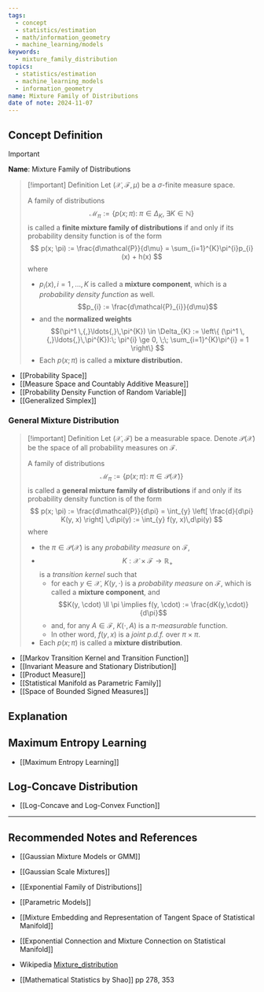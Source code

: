 ```yaml
---
tags:
  - concept
  - statistics/estimation
  - math/information_geometry
  - machine_learning/models
keywords:
  - mixture_family_distribution
topics:
  - statistics/estimation
  - machine_learning_models
  - information_geometry
name: Mixture Family of Distributions
date of note: 2024-11-07
---
```


## Concept Definition

>[!important]
>**Name**: Mixture Family of Distributions

>[!important] Definition
>Let $(\mathcal{X}, \mathscr{F}, \mu)$ be a $\sigma$-finite measure space. 
>
>A family of distributions $$\mathcal{M}_{\pi} := \left\{ p(x; \pi):\; \pi\in \Delta_{K}, \;\exists K \in \mathbb{N} \right\}$$ is called a **finite mixture family of distributions** if and only if its probability density function is of the form
>$$
>p(x; \pi) := \frac{d\mathcal{P}}{d\mu} = \sum_{i=1}^{K}\pi^{i}p_{i}(x) + h(x)
>$$
>where 
>- $p_{i}(x), i=1\,{,}\ldots{,}\,K$ is called a **mixture component**, which is a *probability density function* as well. $$p_{i} := \frac{d\mathcal{P}_{i}}{d\mu}$$
>- and the **normalized weights**  $$(\pi^1 \,{,}\ldots{,}\,\pi^{K}) \in \Delta_{K} := \left\{ (\pi^1 \,{,}\ldots{,}\,\pi^{K}):\; \pi^{i} \ge 0, \;\; \sum_{i=1}^{K}\pi^{i} = 1 \right\}  $$
>- Each $p(x; \pi)$ is called a **mixture distribution.**

- [[Probability Space]]
- [[Measure Space and Countably Additive Measure]]
- [[Probability Density Function of Random Variable]]
- [[Generalized Simplex]]

### General Mixture Distribution

>[!important] Definition
>Let $(\mathcal{X}, \mathscr{F})$ be a measurable space. Denote $\mathcal{P}(\mathcal{X})$ be the space of all probability measures on $\mathscr{F}$.
>
>A family of distributions $$\mathcal{M}_{\pi}:= \left\{ p(x; \pi) :\; \pi \in \mathcal{P}(\mathcal{X}) \right\} $$ is called a **general mixture family of distributions** if and only if its probability density function is of the form
>$$
>p(x; \pi) := \frac{d\mathcal{P}}{d\pi} = \int_{y} \left[  \frac{d}{d\pi}  K(y, x) \right]  \,d\pi(y) := \int_{y} f(y, x)\,d\pi(y)
>$$
>where 
>- the $\pi \in \mathcal{P}(\mathcal{X})$ is any *probability measure* on $\mathscr{F}$, 
>- $$K: \mathcal{X} \times \mathcal{F} \to \mathbb{R}_{+}$$ is a *transition kernel* such that 
>	- for each $y\in \mathcal{X}$,  $K(y,\cdot)$ is a *probability measure* on $\mathcal{F}$, which is called a **mixture component**, and $$K(y, \cdot) \ll \pi \implies f(y, \cdot) := \frac{dK(y,\cdot)}{d\pi}$$
>	- and, for any $A\in \mathscr{F}$,  $K(\cdot, A)$ is a *$\pi$-measurable* function. 
>	- In other word, $f(y, x)$ is a *joint p.d.f.* over $\pi \times \pi.$
>- Each $p(x; \pi)$ is called a **mixture distribution**.

- [[Markov Transition Kernel and Transition Function]]
- [[Invariant Measure and Stationary Distribution]]
- [[Product Measure]]
- [[Statistical Manifold as Parametric Family]]
- [[Space of Bounded Signed Measures]]


## Explanation


## Maximum Entropy Learning

- [[Maximum Entropy Learning]]



## Log-Concave Distribution

- [[Log-Concave and Log-Convex Function]]



-----------
##  Recommended Notes and References


- [[Gaussian Mixture Models or GMM]]
- [[Gaussian Scale Mixtures]]

- [[Exponential Family of Distributions]]
- [[Parametric Models]]


- [[Mixture Embedding and Representation of Tangent Space of Statistical Manifold]]
- [[Exponential Connection and Mixture Connection on Statistical Manifold]]
- Wikipedia [Mixture_distribution](https://en.wikipedia.org/wiki/Mixture_distribution)
- [[Mathematical Statistics by Shao]] pp 278, 353